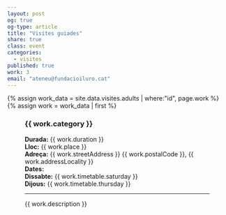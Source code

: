 ```yaml
---
layout: post
og: true
og-type: article
title: "Visites guiades" 
share: true
class: event
categories:
  - visites
published: true
work: 3
email: "ateneu@fundacioiluro.cat"
---
```


{% assign work_data = site.data.visites.adults | where:"id", page.work %}
{% assign work = work_data | first %}
<figure class="no-margin margin-bottom-1">
    <div class="embed-container embed-container_{{ work.aspect_ratio }}">
      <core-image sizing="cover" class="core-image-size" preload fade src="{{ work.featured_src }}"></core-image> 
    </div>
    <div class="padding-artwork-container" itemscope itemtype="http://schema.org/Event">
        <h3><span itemprop="name">{{ work.category }}</span></h3>
        <strong>Durada:</strong> {{ work.duration }}<br/>
        <meta itemprop="startDate" content="{{ work.startDate }}">
        <div itemprop="location" itemscope itemtype="http://schema.org/Place">
          <strong>Lloc:</strong> {{ work.place }}
          <div itemprop="address" itemscope itemtype="http://schema.org/PostalAddress">
            <strong>Adreça:</strong> <span itemprop="streetAddress">{{ work.streetAddress }}</span> <span itemprop="postalCode">{{ work.postalCode }}</span>, <span itemprop="addressLocality">{{ work.addressLocality }}</span>
          </div>
        </div>
        <strong>Dates:</strong><br/>
        <strong>Dissabte:</strong> {{ work.timetable.saturday }}<br/>
        <strong>Dijous:</strong> {{ work.timetable.thursday }}
        <hr/>
        {{ work.description }}
    </div>
</figure>